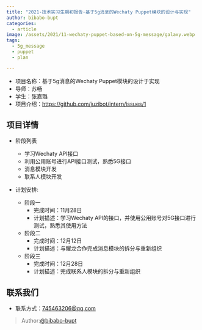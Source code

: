 ```yaml
---
title: "2021-技术实习生期初报告-基于5g消息的Wechaty Puppet模块的设计与实现"
author: bibabo-bupt
categories:
  - article
image: /assets/2021/11-wechaty-puppet-based-on-5g-message/galaxy.webp
tags:
  - 5g_message
  - puppet
  - plan

---
```


- 项目名称：基于5g消息的Wechaty Puppet模块的设计于实现
- 导师：苏畅
- 学生：张嘉璐
- 项目介绍：<https://github.com/juzibot/intern/issues/1>
  
## 项目详情

- 阶段列表
  - 学习Wechaty API接口
  - 利用公用账号进行API接口测试，熟悉5G接口
  - 消息模块开发
  - 联系人模块开发

- 计划安排:
  - 阶段一
    - 完成时间：11月28日
    - 计划描述：学习Wechaty API的接口，并使用公用账号对5G接口进行测试，熟悉其使用方法
  - 阶段二
    - 完成时间：12月12日
    - 计划描述：与耀龙合作完成消息模块的拆分与重新组织
  - 阶段三
    - 完成时间：12月28日
    - 计划描述：完成联系人模块的拆分与重新组织

## 联系我们

- 联系方式：745463206@qq.com

> Author:[@bibabo-bupt](https://github.com/Bibabo-BUPT)
